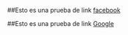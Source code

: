 ##Esto es una prueba de link
[facebook](https://www.facebook.com/)

##Esto es una prueba de link
[Google](http://dominioparablog.com/)